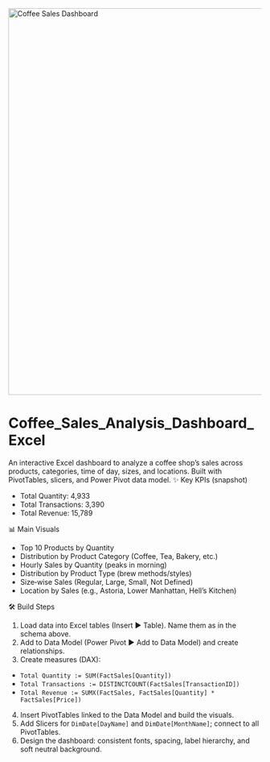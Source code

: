 <img width="1366" height="768" alt="Coffee Sales Dashboard" src="https://github.com/user-attachments/assets/8ef1f559-f0d8-4eb5-88d2-1f915e9b4e74" />

# Coffee_Sales_Analysis_Dashboard_Excel
An interactive Excel dashboard to analyze a coffee shop’s sales across products, categories, time of day, sizes, and locations. Built with PivotTables, slicers, and Power Pivot data model.
✨ Key KPIs (snapshot)
- Total Quantity: 4,933
- Total Transactions: 3,390
- Total Revenue: 15,789


📊 Main Visuals
- Top 10 Products by Quantity
- Distribution by Product Category (Coffee, Tea, Bakery, etc.)
- Hourly Sales by Quantity (peaks in morning)
- Distribution by Product Type (brew methods/styles)
- Size‑wise Sales (Regular, Large, Small, Not Defined)
- Location by Sales (e.g., Astoria, Lower Manhattan, Hell’s Kitchen)


🛠️ Build Steps
1. Load data into Excel tables (Insert ▶ Table). Name them as in the schema above.
2. Add to Data Model (Power Pivot ▶ Add to Data Model) and create relationships.
3. Create measures (DAX):
- `Total Quantity := SUM(FactSales[Quantity])`
- `Total Transactions := DISTINCTCOUNT(FactSales[TransactionID])`
- `Total Revenue := SUMX(FactSales, FactSales[Quantity] * FactSales[Price])`
4. Insert PivotTables linked to the Data Model and build the visuals.
5. Add Slicers for `DimDate[DayName]` and `DimDate[MonthName]`; connect to all PivotTables.
6. Design the dashboard: consistent fonts, spacing, label hierarchy, and soft neutral background.
